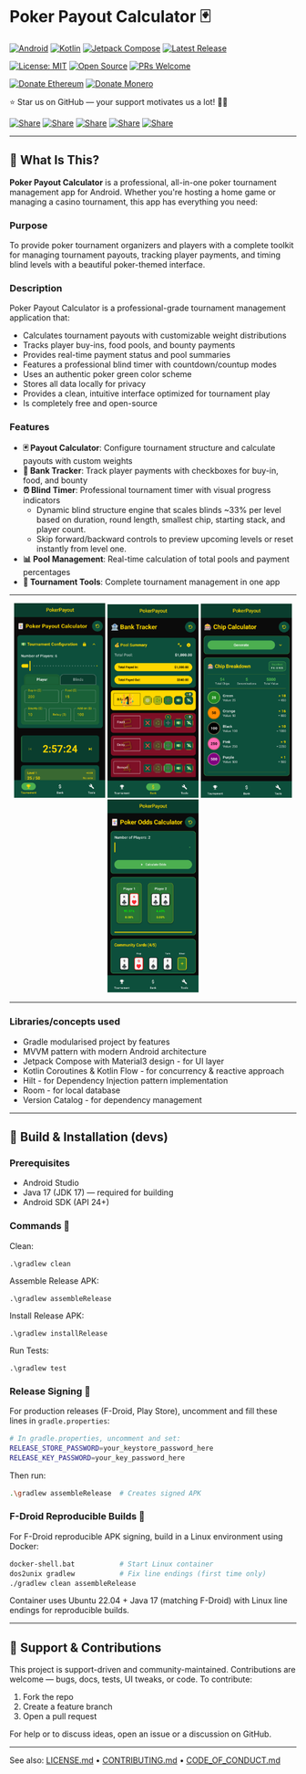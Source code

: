 <a name="top"></a>

# Poker Payout Calculator 🃏

[![Android](https://img.shields.io/badge/Android-3DDC84?logo=android&logoColor=white)](#)
[![Kotlin](https://img.shields.io/badge/Kotlin-7F52FF?logo=kotlin&logoColor=white)](#)
[![Jetpack Compose](https://img.shields.io/badge/Jetpack%20Compose-4285F4?logo=jetpackcompose&logoColor=white)](#)
[![Latest Release](https://img.shields.io/github/v/tag/HunterColes/PokerPayout?label=Latest%20Release)](https://github.com/HunterColes/PokerPayout/releases/latest)

[![License: MIT](https://img.shields.io/badge/License-MIT-yellow.svg)](LICENSE.md)
[![Open Source](https://img.shields.io/badge/Open%20Source-%E2%9D%A4-red)](#-open-source--contributions)
[![PRs Welcome](https://img.shields.io/badge/PRs-welcome-brightgreen.svg)](#-how-to-contribute)

[![Donate Ethereum](https://img.shields.io/badge/Ξ-Ethereum-627EEA?logo=ethereum&logoColor=white)](crypto/DONATIONS.md)
[![Donate Monero](https://img.shields.io/badge/Ӿ-Monero-FF6600?logo=monero&logoColor=white)](crypto/DONATIONS.md)

⭐ Star us on GitHub — your support motivates us a lot! 🙏😊

[![Share](https://img.shields.io/badge/share-000000?logo=x&logoColor=white)](https://x.com/intent/tweet?text=Check%20out%20this%20project%20on%20GitHub:%20https://github.com/HunterColes/PokerPayout)
[![Share](https://img.shields.io/badge/share-1877F2?logo=facebook&logoColor=white)](https://www.facebook.com/sharer/sharer.php?u=https://github.com/HunterColes/PokerPayout)
[![Share](https://img.shields.io/badge/share-0A66C2?logo=linkedin&logoColor=white)](https://www.linkedin.com/sharing/share-offsite/?url=https://github.com/HunterColes/PokerPayout)
[![Share](https://img.shields.io/badge/share-FF4500?logo=reddit&logoColor=white)](https://www.reddit.com/submit?title=Check%20out%20this%20project%20on%20GitHub:%20https://github.com/HunterColes/PokerPayout)
[![Share](https://img.shields.io/badge/share-0088CC?logo=telegram&logoColor=white)](https://t.me/share/url?url=https://github.com/HunterColes/PokerPayout&text=Check%20out%20this%20project%20on%20GitHub)

---

## 🎯 What Is This?

**Poker Payout Calculator** is a professional, all-in-one poker tournament management app for Android. Whether you're hosting a home game or managing a casino tournament, this app has everything you need:

### **Purpose**
To provide poker tournament organizers and players with a complete toolkit for managing tournament payouts, tracking player payments, and timing blind levels with a beautiful poker-themed interface.

### **Description**
Poker Payout Calculator is a professional-grade tournament management application that:

- Calculates tournament payouts with customizable weight distributions
- Tracks player buy-ins, food pools, and bounty payments
- Provides real-time payment status and pool summaries
- Features a professional blind timer with countdown/countup modes
- Uses an authentic poker green color scheme
- Stores all data locally for privacy
- Provides a clean, intuitive interface optimized for tournament play
- Is completely free and open-source

### **Features**
- **🃏 Payout Calculator**: Configure tournament structure and calculate payouts with custom weights
- **🏦 Bank Tracker**: Track player payments with checkboxes for buy-in, food, and bounty
- **⏰ Blind Timer**: Professional tournament timer with visual progress indicators
	- Dynamic blind structure engine that scales blinds ~33% per level based on duration, round length, smallest chip, starting stack, and player count.
	- Skip forward/backward controls to preview upcoming levels or reset instantly from level one.
- **📊 Pool Management**: Real-time calculation of total pools and payment percentages
- **🎯 Tournament Tools**: Complete tournament management in one app

---

<p align="center">
	<img src="metadata/en-US/phoneScreenshots/01_tournament.png" alt="Tournament" width="160"/>
	<img src="metadata/en-US/phoneScreenshots/02_bank.png" alt="Bank Tracker" width="160"/>
	<img src="metadata/en-US/phoneScreenshots/03_tools_splits.png" alt="Tools - Splits" width="160"/>
	<img src="metadata/en-US/phoneScreenshots/04_tools_odds.png" alt="Tools - Odds" width="160"/>
</p>

---

### **Libraries/concepts used**

* Gradle modularised project by features
* MVVM pattern with modern Android architecture
* Jetpack Compose with Material3 design - for UI layer
* Kotlin Coroutines & Kotlin Flow - for concurrency & reactive approach
* Hilt - for Dependency Injection pattern implementation
* Room - for local database
* Version Catalog - for dependency management

---

## 🔨 Build & Installation (devs)

### Prerequisites

- Android Studio
- Java 17 (JDK 17) — required for building
- Android SDK (API 24+)

### **Commands** 🔨
Clean:
```
.\gradlew clean
```
Assemble Release APK:
```
.\gradlew assembleRelease
```
Install Release APK:
```
.\gradlew installRelease
```
Run Tests:
```
.\gradlew test
```

### **Release Signing** 🔐
For production releases (F-Droid, Play Store), uncomment and fill these lines in `gradle.properties`:

```bash
# In gradle.properties, uncomment and set:
RELEASE_STORE_PASSWORD=your_keystore_password_here
RELEASE_KEY_PASSWORD=your_key_password_here
```

Then run:
```bash
.\gradlew assembleRelease  # Creates signed APK
```

### **F-Droid Reproducible Builds** 🐧

For F-Droid reproducible APK signing, build in a Linux environment using Docker:

```bash
docker-shell.bat           # Start Linux container
dos2unix gradlew           # Fix line endings (first time only)
./gradlew clean assembleRelease
```

Container uses Ubuntu 22.04 + Java 17 (matching F-Droid) with Linux line endings for reproducible builds.

---

## 🌟 Support & Contributions

This project is support-driven and community-maintained. Contributions are welcome — bugs, docs, tests, UI tweaks, or code. To contribute:

1. Fork the repo
2. Create a feature branch
3. Open a pull request

For help or to discuss ideas, open an issue or a discussion on GitHub.

---

See also: [LICENSE.md](LICENSE.md) • [CONTRIBUTING.md](CONTRIBUTING.md) • [CODE_OF_CONDUCT.md](CODE_OF_CONDUCT.md)